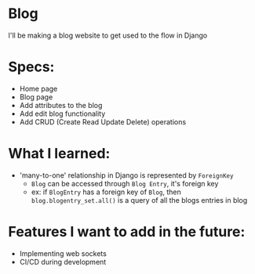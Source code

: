 # Blog
I'll be making a blog website to get used to the flow in Django

# Specs:
- Home page
- Blog page
- Add attributes to the blog
- Add edit blog functionality
- Add CRUD (Create Read Update Delete) operations

# What I learned:
- 'many-to-one' relationship in Django is represented by `ForeignKey`
    - `Blog` can be accessed through `Blog Entry`, it's foreign key
    - ex: if `BlogEntry` has a foreign key of `Blog`, then `blog.blogentry_set.all()` is a query of all the blogs entries in blog

# Features I want to add in the future:
- Implementing web sockets
- CI/CD during development
